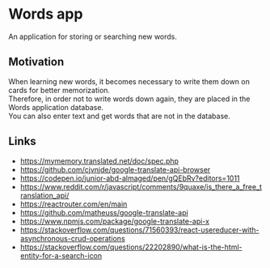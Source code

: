 # Words app

An application for storing or searching new words.

## Motivation

When learning new words, it becomes necessary to write them down on cards for better memorization.  
Therefore, in order not to write words down again, they are placed in the Words application database.  
You can also enter text and get words that are not in the database.

## Links

- <https://mymemory.translated.net/doc/spec.php>
- <https://github.com/cjvnjde/google-translate-api-browser>
- <https://codepen.io/junior-abd-almaged/pen/gQEbRv?editors=1011>
- <https://www.reddit.com/r/javascript/comments/9quaxe/is_there_a_free_translation_api/>
- <https://reactrouter.com/en/main>
- <https://github.com/matheuss/google-translate-api>
- <https://www.npmjs.com/package/google-translate-api-x>
- <https://stackoverflow.com/questions/71560393/react-usereducer-with-asynchronous-crud-operations>
- <https://stackoverflow.com/questions/22202890/what-is-the-html-entity-for-a-search-icon>